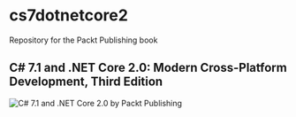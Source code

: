 # cs7dotnetcore2
Repository for the Packt Publishing book
## C# 7.1 and .NET Core 2.0: Modern Cross-Platform Development, Third Edition
![C# 7.1 and .NET Core 2.0 by Packt Publishing](https://github.com/markjprice/cs7dotnetcore2/blob/master/b08881_cover.png)
